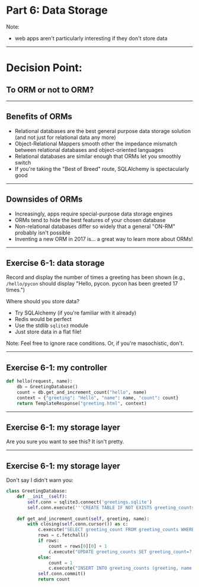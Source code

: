# Part 6: Data Storage

Note:
- web apps aren't particularly interesting if they don't store data

---

# Decision Point:

## To ORM or not to ORM?

---

## Benefits of ORMs

- Relational databases are the best general purpose data storage solution (and not just for relational data any more)
- Object-Relational Mappers smooth other the impedance mismatch between relational databases and object-oriented languages
- Relational databases are similar enough that ORMs let you smoothly switch
- If you're taking the "Best of Breed" route, SQLAlchemy is spectacularly good

---

## Downsides of ORMs

- Increasingly, apps require special-purpose data storage engines
- ORMs tend to hide the best features of your chosen database
- Non-relational databases differ so widely that a general "ON-RM" probably isn't possible
- Inventing a new ORM in 2017 is... a great way to learn more about ORMs!

---

## Exercise 6-1: data storage

Record and display the number of times a greeting has been shown (e.g., `/hello/pycon` should display "Hello, pycon. pycon has been greeted 17 times.")

Where should you store data?
- Try SQLAlchemy (if you're familiar with it already)
- Redis would be perfect
- Use the stdlib `sqlite3` module
- Just store data in a flat file!

Note:
Feel free to ignore race conditions. Or, if you're masochistic, don't.

---

## Exercise 6-1: my controller

```python
def hello(request, name):
    db = GreetingDatabase()
    count = db.get_and_increment_count("hello", name)
    context = {"greeting": "Hello", "name": name, "count": count}
    return TemplateResponse("greeting.html", context)
```

---

## Exercise 6-1: my storage layer

Are you sure you want to see this? It isn't pretty.

---

## Exercise 6-1: my storage layer

Don't say I didn't warn you:

```python
class GreetingDatabase:
    def __init__(self):
        self.conn = sqlite3.connect('greetings.sqlite')
        self.conn.execute('''CREATE TABLE IF NOT EXISTS greeting_counts (greeting text, name text, greeting_count integer)''')
                            
    def get_and_increment_count(self, greeting, name):
        with closing(self.conn.cursor()) as c:
            c.execute("SELECT greeting_count FROM greeting_counts WHERE greeting=? AND name=?", [greeting, name])
            rows = c.fetchall()
            if rows:
                count = rows[0][0] + 1
                c.execute("UPDATE greeting_counts SET greeting_count=? WHERE greeting=? AND name=?", [count, greeting, name])
            else:
                count = 1
                c.execute("INSERT INTO greeting_counts (greeting, name, greeting_count) VALUES (?, ?, 1)", [greeting, name])
            self.conn.commit()
            return count
```
